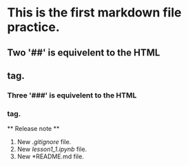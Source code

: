 # This is the first markdown file practice.
## Two '##' is equivelent to the HTML <h2> tag.
### Three '###' is equivelent to the HTML <h3> tag.

** Release note **
1. New *.gitignore* file.
2. New *lesson1_1.ipynb* file.
3. New *README.md file.
